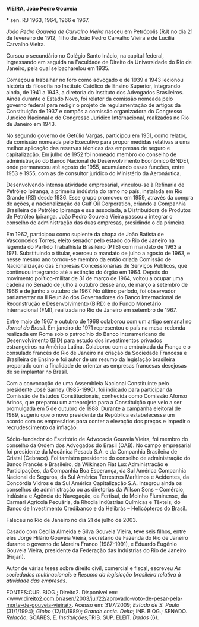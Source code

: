 **VIEIRA, João Pedro Gouveia**

\* sen. RJ 1963, 1964, 1966 e 1967.

*João Pedro Gouveia de Carvalho Vieira* nasceu em Petrópolis (RJ) no dia
21 de fevereiro de 1912, filho de João Pedro Carvalho Vieira e de
Lucília Carvalho Vieira.

Cursou o secundário no Colégio Santo Inácio, na capital federal,
ingressando em seguida na Faculdade de Direito da Universidade do Rio de
Janeiro, pela qual se bacharelou em 1935.

Começou a trabalhar no foro como advogado e de 1939 a 1943 lecionou
história da filosofia no Instituto Católico de Ensino Superior,
integrando ainda, de 1941 a 1943, a diretoria do Instituto dos Advogados
Brasileiros. Ainda durante o Estado Novo, foi relator da comissão
nomeada pelo governo federal para redigir o projeto de regulamentação de
artigos da Constituição de 1937 e compôs a comissão organizadora do
Congresso Jurídico Nacional e do Congresso Jurídico Internacional,
realizados no Rio de Janeiro em 1943.

No segundo governo de Getúlio Vargas, participou em 1951, como relator,
da comissão nomeada pelo Executivo para propor medidas relativas a uma
melhor aplicação das reservas técnicas das empresas de seguro e
capitalização. Em julho de 1952 foi nomeado membro do conselho de
administração do Banco Nacional de Desenvolvimento Econômico (BNDE),
onde permaneceu até agosto de 1955, acumulando essas funções, entre 1953
e 1955, com as de consultor jurídico do Ministério da Aeronáutica.

Desenvolvendo intensa atividade empresarial, vinculou-se à Refinaria de
Petróleo Ipiranga, a primeira indústria do ramo no país, instalada em
Rio Grande (RS) desde 1936. Esse grupo promoveu em 1959, através da
compra de ações, a nacionalização da Gulf Oil Corporation, criando a
Companhia Brasileira de Petróleo Ipiranga e sua associada, a
Distribuidora de Produtos de Petróleo Ipiranga. João Pedro Gouveia
Vieira passou a integrar o conselho de administração das duas empresas,
presidindo o da primeira.

Em 1962, participou como suplente da chapa de João Batista de
Vasconcelos Torres, eleito senador pelo estado do Rio de Janeiro na
legenda do Partido Trabalhista Brasileiro (PTB) com mandato de 1963 a
1971. Substituindo o titular, exerceu o mandato de julho a agosto de
1963, e nesse mesmo ano tornou-se membro da então criada Comissão de
Nacionalização das Empresas Concessionárias de Serviços Públicos, que
continuou integrando até a extinção do órgão em 1964. Depois do
movimento político-militar de 31 de março de 1964, voltou a ocupar uma
cadeira no Senado de julho a outubro desse ano, de março a setembro de
1966 e de junho a outubro de 1967. No último período, foi observador
parlamentar na II Reunião dos Governadores do Banco Internacional de
Reconstrução e Desenvolvimento (BIRD) e do Fundo Monetário Internacional
(FMI), realizada no Rio de Janeiro em setembro de 1967.

Entre maio de 1967 e outubro de 1968 colaborou com um artigo semanal no
*Jornal* *do Brasil*. Em janeiro de 1971 representou o país na
mesa-redonda realizada em Roma sob o patrocínio do Banco Interamericano
de Desenvolvimento (BID) para estudo dos investimentos privados
estrangeiros na América Latina. Colaborou com a embaixada da França e o
consulado francês do Rio de Janeiro na criação da Sociedade Francesa e
Brasileira de Ensino e foi autor de um resumo da legislação brasileira
preparado com a finalidade de orientar as empresas francesas desejosas
de se implantar no Brasil.

Com a convocação de uma Assembleia Nacional Constituinte pelo presidente
José Sarney (1985-1990), foi indicado para participar da Comissão de
Estudos Constitucionais, conhecida como Comissão Afonso Arinos, que
preparou um anteprojeto para a Constituição que veio a ser promulgada em
5 de outubro de 1988. Durante a campanha eleitoral de 1989, sugeriu que
o novo presidente da República estabelecesse um acordo com os
empresários para conter a elevação dos preços e impedir o
recrudescimento da inflação.

Sócio-fundador do Escritório de Advocacia Gouveia Vieira, foi membro do
conselho da Ordem dos Advogados do Brasil (OAB). No campo empresarial
foi presidente da Mecânica Pesada S.A. e da Companhia Brasileira de
Cristal (Cebrace). Foi também presidente do conselho de administração do
Banco Francês e Brasileiro, da Wilkinson Fiat Lux Administração e
Participações, da Companhia Boa Esperança, da Sul América Companhia
Nacional de Seguros, da Sul América Terrestres Marítimos e Acidentes, da
Concórdia Vidros e da Sul América Capitalização S.A. Integrou ainda os
conselhos de administração ou as diretorias da Wilson Sons – Comércio,
Indústria e Agência de Navegação, da Fertisul, do Moinho Fluminense, da
Carmari Agrícola Pecuária, da Rhodia Indústrias Químicas e Têxteis, do
Banco de Investimento Credibanco e da Helibrás – Helicópteros do Brasil.

Faleceu no Rio de Janeiro no dia 21 de julho de 2003.

Casado com Cecília Almeida e Silva Gouveia Vieira, teve seis filhos,
entre eles Jorge Hilário Gouveia Vieira, secretário de Fazenda do Rio de
Janeiro durante o governo de Moreira Franco (1987-1991), e Eduardo
Eugênio Gouveia Vieira, presidente da Federação das Indústrias do Rio de
Janeiro (Firjan).

Autor de várias teses sobre direito civil, comercial e fiscal, escreveu
*As sociedades multinacionais* e *Resumo da legislação brasileira
relativa à atividade das empresas*.

FONTES:CUR. BIOG.; Direito2. Disponível em:
\<www.direito2.com.br/asen/2003/jul/22/aprovado-voto-de-pesar-pela-morte-de-gouveia-vieira\>.
Acesso em: 31/7/2009; *Estado de S. Paulo* (31/1/1994); *Globo*
(12/11/1989); *Grande encic. Delta*; INF. BIOG.; SENADO. *Relação*;
SOARES, E. *Instituições*;TRIB. SUP. ELEIT. *Dados* (6).
